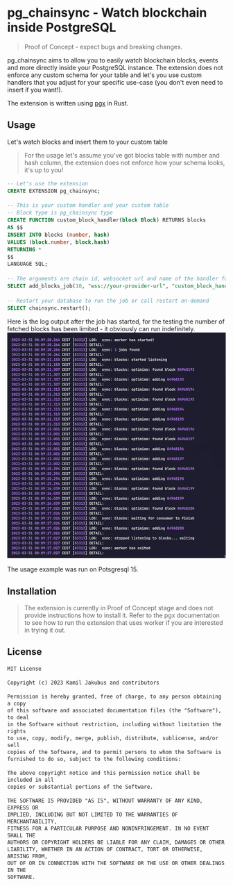 # pg_chainsync - Watch blockchain inside PostgreSQL

> Proof of Concept - expect bugs and breaking changes.

pg_chainsync aims to allow you to easily watch blockchain blocks, events and more directly inside your PostgreSQL instance. The extension does not enforce any custom schema for your table and let's you use custom handlers that you adjust for your specific use-case (you don't even need to insert if you want!).

The extension is written using [pgx](https://github.com/tcdi/pgx) in Rust.

## Usage

Let's watch blocks and insert them to your custom table
> For the usage let's assume you've got blocks table with number and hash column, the extension does not enforce how your schema looks, it's up to you!

```sql
-- Let's use the extension
CREATE EXTENSION pg_chainsync;

-- This is your custom handler and your custom table
-- Block type is pg_chainsync type
CREATE FUNCTION custom_block_handler(block Block) RETURNS blocks
AS $$
INSERT INTO blocks (number, hash)
VALUES (block.number, block.hash)
RETURNING *
$$
LANGUAGE SQL;

-- The arguments are chain id, websocket url and name of the handler function
SELECT add_blocks_job(10, "wss://your-provider-url", "custom_block_handler");

-- Restart your database to run the job or call restart on-demand
SELECT chainsync.restart();
```

Here is the log output after the job has started, for the testing the number of fetched blocks has been limited - it obviously can run indefinitely.
![example_output](./extra/usage1.png)

The usage example was run on Potsgresql 15.

## Installation

> The extension is currently in Proof of Concept stage and does not provide instructions how to install it. Refer to the pgx documentation to see how to run the extension that uses worker if you are interested in trying it out.


## License

```LICENSE
MIT License

Copyright (c) 2023 Kamil Jakubus and contributors

Permission is hereby granted, free of charge, to any person obtaining a copy
of this software and associated documentation files (the "Software"), to deal
in the Software without restriction, including without limitation the rights
to use, copy, modify, merge, publish, distribute, sublicense, and/or sell
copies of the Software, and to permit persons to whom the Software is
furnished to do so, subject to the following conditions:

The above copyright notice and this permission notice shall be included in all
copies or substantial portions of the Software.

THE SOFTWARE IS PROVIDED "AS IS", WITHOUT WARRANTY OF ANY KIND, EXPRESS OR
IMPLIED, INCLUDING BUT NOT LIMITED TO THE WARRANTIES OF MERCHANTABILITY,
FITNESS FOR A PARTICULAR PURPOSE AND NONINFRINGEMENT. IN NO EVENT SHALL THE
AUTHORS OR COPYRIGHT HOLDERS BE LIABLE FOR ANY CLAIM, DAMAGES OR OTHER
LIABILITY, WHETHER IN AN ACTION OF CONTRACT, TORT OR OTHERWISE, ARISING FROM,
OUT OF OR IN CONNECTION WITH THE SOFTWARE OR THE USE OR OTHER DEALINGS IN THE
SOFTWARE.
```
